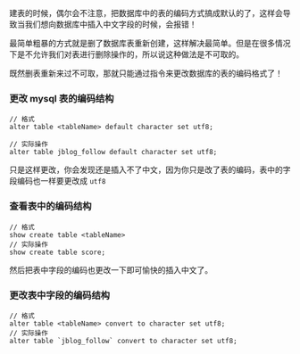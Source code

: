 建表的时候，偶尔会不注意，把数据库中的表的编码方式搞成默认的了，这样会导致当我们想向数据库中插入中文字段的时候，会报错！



最简单粗暴的方式就是删了数据库表重新创建，这样解决最简单。但是在很多情况下是不允许我们对表进行删除操作的，所以说这种做法是不可取的。



既然删表重新来过不可取，那就只能通过指令来更改数据库的表的编码格式了！



### 更改 mysql 表的编码结构

```mysql
// 格式
alter table <tableName> default character set utf8; 

// 实际操作
alter table jblog_follow default character set utf8;
```



只是这样更改，你会发现还是插入不了中文，因为你只是改了表的编码，表中的字段编码也一样要更改成 `utf8`



### 查看表中的编码结构

```mysql
// 格式
show create table <tableName>
// 实际操作
show create table score;
```



然后把表中字段的编码也更改一下即可愉快的插入中文了。

### 更改表中字段的编码结构

```mysql
// 格式
alter table <tableName> convert to character set utf8;
// 实际操作
alter table `jblog_follow` convert to character set utf8;
```




